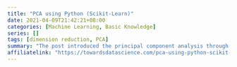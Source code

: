 ```yaml
---
title: "PCA using Python (Scikit-Learn)"
date: 2021-04-09T21:42:21+08:00
categories: [Machine Learning, Basic Knowledge]
series: []
tags: [dimension reduction, PCA]
summary: "The post introduced the principal component analysis through the two most commonly used applications, speeding up a Machine Learning algorithm and data visualization. "
affiliatelink: "https://towardsdatascience.com/pca-using-python-scikit-learn-e653f8989e60"
---
```

